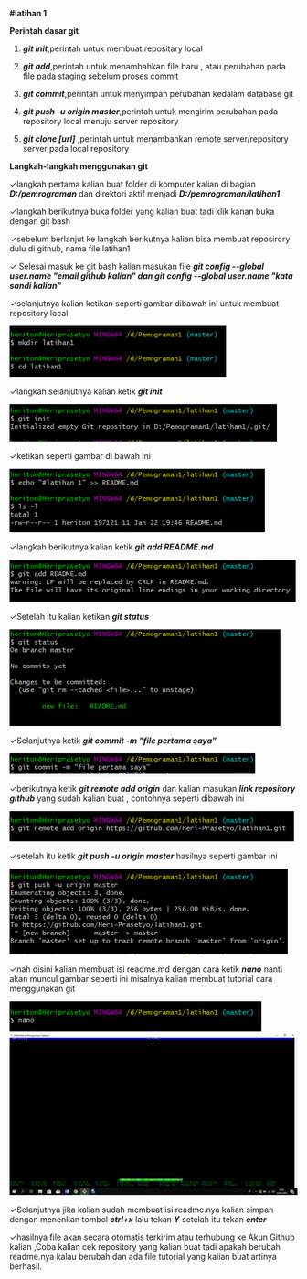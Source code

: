 **#latihan 1**

**Perintah dasar git**

1. ***git init***,perintah untuk membuat repositary local

2. ***git add***,perintah untuk menambahkan file baru , atau perubahan pada file pada staging sebelum proses commit

3. ***git commit***,perintah untuk menyimpan perubahan kedalam database git 

4. ***git push -u origin master***,perintah untuk mengirim perubahan pada repository local menuju server repository

5. ***git clone [url]*** ,perintah untuk menambahkan remote server/repository server pada local repository

**Langkah-langkah menggunakan git**

✓langkah pertama kalian buat folder di komputer kalian di bagian ***D:/pemrograman*** dan direktori aktif menjadi ***D:/pemrograman/latihan1***

✓langkah berikutnya buka folder yang kalian buat tadi klik kanan buka dengan git bash

✓sebelum berlanjut ke langkah berikutnya kalian bisa membuat reposirory dulu di github, nama file latihan1

✓ Selesai masuk ke git bash kalian masukan file  ***git config --global user.name "email github kalian"
dan git config --global user.name "kata sandi kalian"***

✓selanjutnya kalian ketikan seperti gambar dibawah ini untuk membuat repository local

<img src="latihan1 langkah pertama.png" alt="latihan1 langkah pertama.png"/>

✓langkah selanjutnya kalian ketik  ***git init***

<img src="latihan1 langkah kedua.png" alt="latihan1 langkah kedua.png"/>

✓ketikan seperti gambar di bawah ini

<img src="latihan1 langkah ketiga dan keempat.png" alt="latihan1 langkah ketiga dan keempat.png"/>

✓langkah berikutnya kalian ketik  ***git add README.md***

<img src="latihan1 langkah kelima.png" alt="latihan1 langkah kelima.png"/>

✓Setelah itu kalian ketikan ***git status***

<img src="latihan1 langkah keenam.png" alt="latihan1 langkah keenam.png"/>

✓Selanjutnya ketik ***git commit -m "file pertama saya"***

<img src="latihan1 langkah ketujuh.png" alt="latihan1 langkah ketujuh"/>

✓berikutnya ketik ***git remote add origin*** dan kalian masukan ***link repository github*** yang sudah kalian buat , contohnya seperti dibawah ini

<img src="latihan1 langkah kedelapan.png" alt="latihan1 langkah kedelapan.png"/>

✓setelah itu ketik ***git push -u origin master*** hasilnya seperti gambar ini

<img src="latihan1 langkah kesembilan.png" alt="latihan1 langkah kesembilan.png"/>

✓nah disini kalian membuat isi readme.md dengan cara ketik
***nano*** nanti akan muncul gambar seperti ini misalnya kalian membuat tutorial cara menggunakan git

<img src="latihan1 langkah ke10.png" alt="latihan1 langkah ke10.png"/>

<img src="latihan1 langkah ke13.png" alt="latihan1 langkah ke13.png"/>

✓Selanjutnya jika kalian sudah membuat isi readme.nya kalian simpan dengan menenkan tombol ***ctrl+x*** lalu tekan ***Y*** setelah itu tekan ***enter***

✓hasilnya file akan secara otomatis terkirim atau terhubung ke Akun Github kalian ,Coba kalian cek repository yang kalian buat tadi apakah berubah readme.nya kalau berubah dan ada file tutorial yang kalian buat artinya berhasil.
